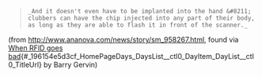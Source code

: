 <blockquote dir="ltr" style="MARGIN-RIGHT: 0px">

    _And it doesn't even have to be implanted into the hand &#8211; clubbers can have the chip injected into any part of their body, as long as they are able to flash it in front of the scanner._

</blockquote>

(from <http://www.ananova.com/news/story/sm_958267.html>, found via [When RFID goes bad](http://objectsharp.com/Blogs/barry/archive/2004/05/18/458.aspx){#_196154e5d3cf_HomePageDays_DaysList__ctl0_DayItem_DayList__ctl0_TitleUrl} by Barry Gervin)